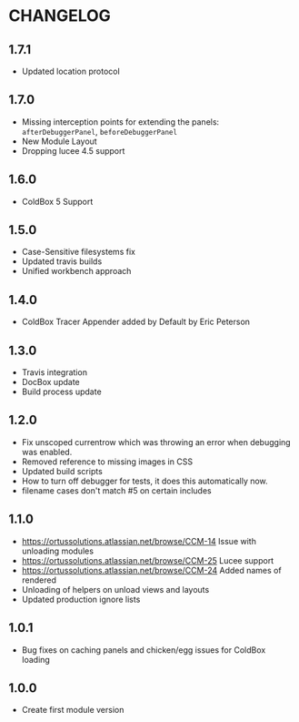 # CHANGELOG

## 1.7.1

* Updated location protocol

## 1.7.0

* Missing interception points for extending the panels: `afterDebuggerPanel`, `beforeDebuggerPanel`
* New Module Layout
* Dropping lucee 4.5 support

## 1.6.0 

* ColdBox 5 Support

## 1.5.0

* Case-Sensitive filesystems fix
* Updated travis builds
* Unified workbench approach

## 1.4.0

* ColdBox Tracer Appender added by Default by Eric Peterson

## 1.3.0

* Travis integration
* DocBox update
* Build process update

## 1.2.0

* Fix unscoped currentrow which was throwing an error when debugging was enabled.
* Removed reference to missing images in CSS
* Updated build scripts
* How to turn off debugger for tests, it does this automatically now.
* filename cases don't match #5 on certain includes

## 1.1.0

* https://ortussolutions.atlassian.net/browse/CCM-14 Issue with unloading modules
* https://ortussolutions.atlassian.net/browse/CCM-25 Lucee support
* https://ortussolutions.atlassian.net/browse/CCM-24 Added names of rendered 
* Unloading of helpers on unload
views and layouts
* Updated production ignore lists

## 1.0.1

* Bug fixes on caching panels and chicken/egg issues for ColdBox loading

## 1.0.0

* Create first module version